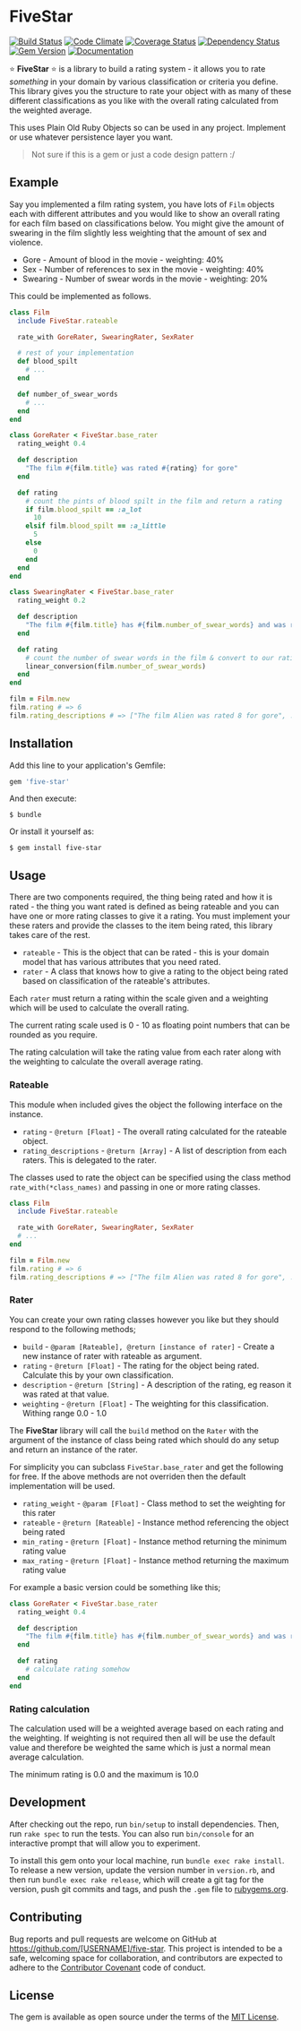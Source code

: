 # FiveStar

[![Build Status](https://travis-ci.org/rob-murray/five-star.svg?branch=master)](https://travis-ci.org/rob-murray/five-star)
[![Code Climate](https://codeclimate.com/github/rob-murray/five-star.png)](https://codeclimate.com/github/rob-murray/five-star)
[![Coverage Status](https://coveralls.io/repos/rob-murray/five-star/badge.svg?branch=master&service=github)](https://coveralls.io/github/rob-murray/five-star?branch=master)
[![Dependency Status](https://gemnasium.com/rob-murray/five-star.svg)](https://gemnasium.com/rob-murray/five-star)
[![Gem Version](https://badge.fury.io/rb/five-star.svg)](http://badge.fury.io/rb/five-star)
[![Documentation](https://inch-ci.org/github/rob-murray/five-star.svg?branch=master)](http://inch-ci.org/github/rob-murray/five-star/)

:star: **FiveStar** :star: is a library to build a rating system - it allows you to rate *something* in your domain by various classification or criteria you define. This library gives you the structure to rate your object with as many of these different classifications as you like with the overall rating calculated from the weighted average.

This uses Plain Old Ruby Objects so can be used in any project. Implement or use whatever persistence layer you want.

> Not sure if this is a gem or just a code design pattern :/

## Example

Say you implemented a film rating system, you have lots of `Film` objects each with different attributes and you would like to show an overall rating for each film based on classifications below. You might give the amount of swearing in the film slightly less weighting that the amount of sex and violence.

* Gore - Amount of blood in the movie - weighting: 40%
* Sex - Number of references to sex in the movie - weighting: 40%
* Swearing - Number of swear words in the movie - weighting: 20%

This could be implemented as follows.

```ruby
class Film
  include FiveStar.rateable

  rate_with GoreRater, SwearingRater, SexRater

  # rest of your implementation
  def blood_spilt
    # ...
  end

  def number_of_swear_words
    # ...
  end
end

class GoreRater < FiveStar.base_rater
  rating_weight 0.4

  def description
    "The film #{film.title} was rated #{rating} for gore"
  end

  def rating
    # count the pints of blood spilt in the film and return a rating
    if film.blood_spilt == :a_lot
      10
    elsif film.blood_spilt == :a_little
      5
    else
      0
    end
  end
end

class SwearingRater < FiveStar.base_rater
  rating_weight 0.2

  def description
    "The film #{film.title} has #{film.number_of_swear_words} and was rated at #{rating}"
  end

  def rating
    # count the number of swear words in the film & convert to our rating scale
    linear_conversion(film.number_of_swear_words)
  end
end

film = Film.new
film.rating # => 6
film.rating_descriptions # => ["The film Alien was rated 8 for gore", ...]

```

## Installation

Add this line to your application's Gemfile:

```ruby
gem 'five-star'
```

And then execute:

    $ bundle

Or install it yourself as:

    $ gem install five-star


## Usage

There are two components required, the thing being rated and how it is rated - the thing you want rated is defined as being rateable and you can have one or more rating classes to give it a rating. You must implement your these raters and provide the classes to the item being rated, this library takes care of the rest.

* `rateable` - This is the object that can be rated -  this is your domain model that has various attributes that you need rated.
* `rater` - A class that knows how to give a rating to the object being rated based on classification of the rateable's attributes.

Each `rater` must return a rating within the scale given and a weighting which will be used to calculate the overall rating.

The current rating scale used is 0 - 10 as floating point numbers that can be rounded as you require.

The rating calculation will take the rating value from each rater along with the weighting to calculate the overall average rating.

### Rateable

This module when included gives the object the following interface on the instance.

* `rating` - `@return [Float]` -  The overall rating calculated for the rateable object.
* `rating_descriptions` - `@return [Array]` - A list of description from each raters. This is delegated to the rater.

The classes used to rate the object can be specified using the class method `rate_with(*class_names)` and passing in one or more rating classes.

```ruby
class Film
  include FiveStar.rateable

  rate_with GoreRater, SwearingRater, SexRater
  # ...
end

film = Film.new
film.rating # => 6
film.rating_descriptions # => ["The film Alien was rated 8 for gore", ...]
```

### Rater

You can create your own rating classes however you like but they should respond to the following methods;

* `build` - `@param [Rateable], @return [instance of rater]` - Create a new instance of rater with rateable as argument.
* `rating` - `@return [Float]` - The rating for the object being rated. Calculate this by your own classification.
* `description` - `@return [String]` - A description of the rating, eg reason it was rated at that value.
* `weighting` - `@return [Float]` - The weighting for this classification. Withing range 0.0 - 1.0

The **FiveStar** library will call the `build` method on the `Rater` with the argument of the instance of class being rated which should do any setup and return an instance of the rater.

For simplicity you can subclass `FiveStar.base_rater` and get the following for free. If the above methods are not overriden then the default implementation will be used.

* `rating_weight` - `@param [Float]` - Class method to set the weighting for this rater
* `rateable` - `@return [Rateable]` - Instance method referencing the object being rated
* `min_rating` - `@return [Float]` - Instance method returning the minimum rating value
* `max_rating` - `@return [Float]` - Instance method returning the maximum rating value

For example a basic version could be something like this;

```ruby
class GoreRater < FiveStar.base_rater
  rating_weight 0.4

  def description
    "The film #{film.title} has #{film.number_of_swear_words} and was rated at #{rating}"
  end

  def rating
    # calculate rating somehow
  end
end
```

### Rating calculation

The calculation used will be a weighted average based on each rating and the weighting. If weighting is not required then all will be use the default value and therefore be weighted the same which is just a normal mean average calculation.

The minimum rating is 0.0 and the maximum is 10.0


## Development

After checking out the repo, run `bin/setup` to install dependencies. Then, run `rake spec` to run the tests. You can also run `bin/console` for an interactive prompt that will allow you to experiment.

To install this gem onto your local machine, run `bundle exec rake install`. To release a new version, update the version number in `version.rb`, and then run `bundle exec rake release`, which will create a git tag for the version, push git commits and tags, and push the `.gem` file to [rubygems.org](https://rubygems.org).

## Contributing

Bug reports and pull requests are welcome on GitHub at https://github.com/[USERNAME]/five-star. This project is intended to be a safe, welcoming space for collaboration, and contributors are expected to adhere to the [Contributor Covenant](contributor-covenant.org) code of conduct.


## License

The gem is available as open source under the terms of the [MIT License](http://opensource.org/licenses/MIT).
